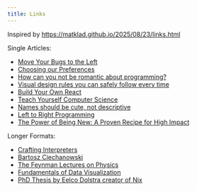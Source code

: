 ```yaml
---
title: Links
---
```


Inspired by https://matklad.github.io/2025/08/23/links.html


Single Articles:
- [Move Your Bugs to the Left](https://samwho.dev/blog/move-your-bugs-to-the-left/)
- [Choosing our Preferences](https://ometer.com/preferences.html)
- [How can you not be romantic about programming?](https://thorstenball.com/blog/2020/09/08/how-can-you-not-be-romantic-about-programming/)
- [Visual design rules you can safely follow every time](https://anthonyhobday.com/sideprojects/saferules/)
- [Build Your Own React](https://pomb.us/build-your-own-react/)
- [Teach Yourself Computer Science](https://teachyourselfcs.com/)
- [Names should be cute, not descriptive](https://ntietz.com/blog/name-your-projects-cutesy-things/)
- [Left to Right Programming](https://graic.net/p/left-to-right-programming)
- [The Power of Being New: A Proven Recipe for High Impact](https://hazelweakly.me/blog/the-power-of-being-new--a-proven-recipe-for-high-impact/)

Longer Formats:
- [Crafting Interpreters](https://www.craftinginterpreters.com/contents.html)
- [Bartosz Ciechanowski](https://ciechanow.ski/archives/)
- [The Feynman Lectures on Physics](https://www.feynmanlectures.caltech.edu/)
- [Fundamentals of Data Visualization](https://clauswilke.com/dataviz/)
- [PhD Thesis by Eelco Dolstra creator of Nix](https://edolstra.github.io/pubs/phd-thesis.pdf)
